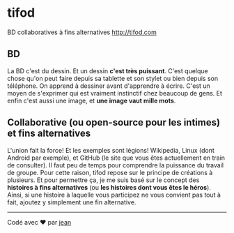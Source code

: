 # tifod
BD collaboratives à fins alternatives http://tifod.com

## BD
La BD c'est du dessin. Et un dessin **c'est très puissant**. C'est quelque chose qu'on peut faire depuis sa tablette et son stylet ou bien depuis son téléphone. On apprend à dessiner avant d'apprendre à écrire. C'est un moyen de s'exprimer qui est vraiment instinctif chez beaucoup de gens. Et enfin c'est aussi une image, et **une image vaut mille mots**.

## Collaborative (ou open-source pour les intimes) et fins alternatives
L'union fait la force! Et les exemples sont légions! Wikipedia, Linux (dont Android par exemple), et GitHub (le site que vous êtes actuellement en train de consulter). Il faut peu de temps pour comprendre la puissance du travail de groupe.
Pour cette raison, tifod repose sur le principe de créations à plusieurs. Et pour permettre ça, je me suis basé sur le concept des **histoires à fins alternatives** (ou **les histoires dont vous êtes le héros**). Ainsi, si une histoire à laquelle vous participez ne vous convient pas tout à fait, ajoutez y simplement une fin alternative.

---

Codé avec :heart: par [jean](mailto:contact@tifod.com)
